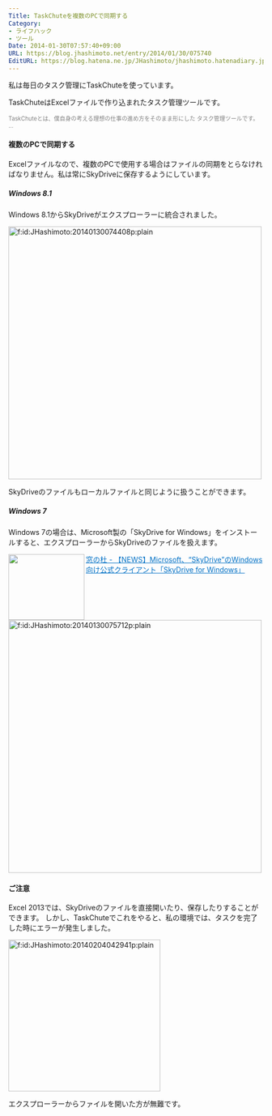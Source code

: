 ```yaml
---
Title: TaskChuteを複数のPCで同期する
Category:
- ライフハック
- ツール
Date: 2014-01-30T07:57:40+09:00
URL: https://blog.jhashimoto.net/entry/2014/01/30/075740
EditURL: https://blog.hatena.ne.jp/JHashimoto/jhashimoto.hatenadiary.jp/atom/entry/12921228815717512789
---
```


<p>私は毎日のタスク管理にTaskChuteを使っています。</p>
<p>TaskChuteはExcelファイルで作り込まれたタスク管理ツールです。</p>
<p><a href="http://shigotano.info/item/79980/2259/"><img src="https://www.wom-p.com/upload/banner/2259_1382800482.jpg" alt="" /></a><a href="http://b.hatena.ne.jp/entry/http://shigotano.info/mbr/taskchute2/paypal.html" target="_blank"><img src="http://b.hatena.ne.jp/entry/image/http://shigotano.info/mbr/taskchute2/paypal.html" alt="" border="0" /></a><br /><span style="color: #808080; font-size: 80%;">TaskChuteとは、僕自身の考える理想の仕事の進め方をそのまま形にした タスク管理ツールです。 ...</span></p>
<h4>複数のPCで同期する</h4>
<p>Excelファイルなので、複数のPCで使用する場合はファイルの同期をとらなければなりません。私は常にSkyDriveに保存するようにしています。</p>
<h5>Windows 8.1</h5>
<p>Windows 8.1からSkyDriveがエクスプローラーに統合されました。</p>
<p><img class="hatena-fotolife" title="f:id:JHashimoto:20140130074408p:plain" src="http://cdn-ak.f.st-hatena.com/images/fotolife/J/JHashimoto/20140130/20140130074408.png" alt="f:id:JHashimoto:20140130074408p:plain" width="500px" /></p>
<p>SkyDriveのファイルもローカルファイルと同じように扱うことができます。</p>
<h5>Windows 7</h5>
<p>Windows 7の場合は、Microsoft製の「SkyDrive for Windows」をインストールすると、エクスプローラーからSkyDriveのファイルを扱えます。</p>
<p><a href="http://www.forest.impress.co.jp/docs/news/20120424_528797.html" target="_blank"><img class="alignleft" src="http://capture.heartrails.com/150x130/shadow?http://www.forest.impress.co.jp/docs/news/20120424_528797.html" alt="" width="150" height="130" align="left" border="0" /></a><a style="color: #0070c5;" href="http://www.forest.impress.co.jp/docs/news/20120424_528797.html" target="_blank">窓の杜 - 【NEWS】Microsoft、“SkyDrive”のWindows向け公式クライアント「SkyDrive for Windows」</a><a href="http://b.hatena.ne.jp/entry/http://www.forest.impress.co.jp/docs/news/20120424_528797.html" target="_blank"><img src="http://b.hatena.ne.jp/entry/image/http://www.forest.impress.co.jp/docs/news/20120424_528797.html" alt="" border="0" /></a></p>
<h6> </h6>
<p><img class="hatena-fotolife" title="f:id:JHashimoto:20140130075712p:plain" src="http://cdn-ak.f.st-hatena.com/images/fotolife/J/JHashimoto/20140130/20140130075712.png" alt="f:id:JHashimoto:20140130075712p:plain" width="500px" /></p>
<h4>ご注意</h4>
<p>Excel 2013では、SkyDriveのファイルを直接開いたり、保存したりすることができます。 しかし、TaskChuteでこれをやると、私の環境では、タスクを完了した時にエラーが発生しました。</p>
<p><img class="hatena-fotolife" title="f:id:JHashimoto:20140204042941p:plain" src="http://cdn-ak.f.st-hatena.com/images/fotolife/J/JHashimoto/20140204/20140204042941.png" alt="f:id:JHashimoto:20140204042941p:plain" width="300" /></p>
<p>エクスプローラーからファイルを開いた方が無難です。</p>
